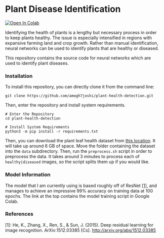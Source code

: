 # Plant Disease Identification

[![Open In Colab](https://colab.research.google.com/assets/colab-badge.svg)](https://colab.research.google.com/github/amogh7joshi/plant-health-detection/blob/master/model.ipynb)

Identifying the health of plants is a lengthy but necessary process in order to keep plants 
healthy. The issue is especially intensified in regions with expansive farming land and crop growth.
Rather than manual identification, neural networks can be used to identify plants that are healthy or diseased.

This repository contains the source code for neural networks which are used to identify plant diseases. 

### Installation

To install this repository, you can directly clone it from the command line:

```shell script
git clone https://github.com/amogh7joshi/plant-health-detection.git
```

Then, enter the repository and install system requirements.

```shell script
# Enter the Repository
cd plant-health-detection

# Install System Requirements
python3 -m pip install -r requirements.txt
```

Then, you can download the plant leaf health dataset from [this location](https://data.mendeley.com/datasets/hb74ynkjcn/1). It will take up
around 6 GB of space. Move the folder containing the dataset into the `data` subdirectory. Then, run the `preprocess.sh` script in order to preprocess the data.
It takes around 3 minutes to process each of `healthy|diseased` images, so the script splits them up if you  would like.

### Model Information

The model that I am currently using is based roughly off of ResNet [\[1\]](http://arxiv.org/abs/1512.03385), and manages to achieve an impressive 99% accuracy on training 
data at 100 epochs. The link at the top contains the model training script in Google Colab. 

### References

\[1\]: He, K., Zhang, X., Ren, S., & Sun, J. (2015). Deep residual learning for image recognition. ArXiv:1512.03385 [Cs]. http://arxiv.org/abs/1512.03385

